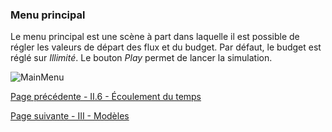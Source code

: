 ### Menu principal
Le menu principal est une scène à part dans laquelle il est possible de régler les valeurs de départ des flux et du budget. Par défaut, le budget est réglé sur _Illimité_. Le bouton _Play_ permet de lancer la simulation.

![MainMenu](https://github.com/VCityTeam/DatAgora/blob/master/Pictures/Img_LabXP_20/MainMenu.png)

[Page précédente - II.6 - Écoulement du temps](LabXP_20_Temps)

[Page suivante - III - Modèles](LabXP_20_Modeles)